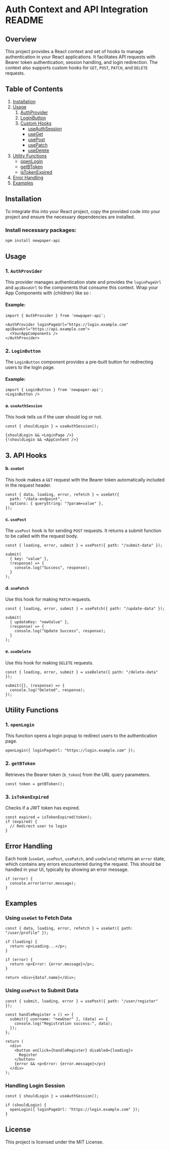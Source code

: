 # Auth Context and API Integration README

## Overview

This project provides a React context and set of hooks to manage authentication in your React applications. It facilitates API requests with Bearer token authentication, session handling, and login redirection. The context also supports custom hooks for `GET`, `POST`, `PATCH`, and `DELETE` requests.

## Table of Contents
1. [Installation](#installation)
2. [Usage](#usage)
    1. [AuthProvider](#authprovider)
    2. [LoginButton](#loginbutton)
    3. [Custom Hooks](#custom-hooks)
        - [useAuthSession](#useauthsession)
        - [useGet](#useget)
        - [usePost](#usepost)
        - [usePatch](#usepatch)
        - [useDelete](#usedelete)
3. [Utility Functions](#utility-functions)
    - [openLogin](#openlogin)
    - [getBToken](#getbtoken)
    - [isTokenExpired](#istokenexpired)
4. [Error Handling](#error-handling)
5. [Examples](#examples)

## Installation

To integrate this into your React project, copy the provided code into your project and ensure the necessary dependencies are installed.

### Install necessary packages:
```bash
npm install newpaper-api
```

## Usage

### 1. `AuthProvider`
This provider manages authentication state and provides the `loginPageUrl` and `apiBaseUrl` to the components that consume this context.
Wrap your App Components with <AuthProvider>{children}</AuthProvider> like so : 

#### Example:
```tsx
import { AuthProvider } from 'newpaper-api';

<AuthProvider loginPageUrl="https://login.example.com" apiBaseUrl="https://api.example.com">
  <YourAppComponents />
</AuthProvider>
```

### 2. `LoginButton`
The `LoginButton` component provides a pre-built button for redirecting users to the login page.


#### Example:
```tsx
import { LoginButton } from 'newpaper-api';
<LoginButton />
```

#### a. `useAuthSession`
This hook tells us if the user should log or not.

```tsx
const { shouldLogin } = useAuthSession();

{shouldLogin && <LoginPage />}
{!shouldLogin && <AppContent />}
```

## 3. API Hooks

#### b. `useGet`
This hook makes a `GET` request with the Bearer token automatically included in the request header.

```tsx
const { data, loading, error, refetch } = useGet({
  path: "/data-endpoint",
  options: { queryString: "?param=value" },
});
```

#### c. `usePost`
The `usePost` hook is for sending `POST` requests. It returns a submit function to be called with the request body.

```tsx
const { loading, error, submit } = usePost({ path: "/submit-data" });

submit(
  { key: "value" },
  (response) => {
    console.log("Success", response);
  }
);
```

#### d. `usePatch`
Use this hook for making `PATCH` requests.

```tsx
const { loading, error, submit } = usePatch({ path: "/update-data" });

submit(
  { updateKey: "newValue" },
  (response) => {
    console.log("Update Success", response);
  }
);
```

#### e. `useDelete`
Use this hook for making `DELETE` requests.

```tsx
const { loading, error, submit } = useDelete({ path: "/delete-data" });

submit({}, (response) => {
  console.log("Deleted", response);
});
```

## Utility Functions

### 1. `openLogin`
This function opens a login popup to redirect users to the authentication page.

```tsx
openLogin({ loginPageUrl: "https://login.example.com" });
```

### 2. `getBToken`
Retrieves the Bearer token (`b_token`) from the URL query parameters.

```tsx
const token = getBToken();
```

### 3. `isTokenExpired`
Checks if a JWT token has expired.

```tsx
const expired = isTokenExpired(token);
if (expired) {
  // Redirect user to login
}
```

## Error Handling
Each hook (`useGet`, `usePost`, `usePatch`, and `useDelete`) returns an `error` state, which contains any errors encountered during the request. This should be handled in your UI, typically by showing an error message.

```tsx
if (error) {
  console.error(error.message);
}
```

## Examples

### Using `useGet` to Fetch Data
```tsx
const { data, loading, error, refetch } = useGet({ path: "/user/profile" });

if (loading) {
  return <p>Loading...</p>;
}

if (error) {
  return <p>Error: {error.message}</p>;
}

return <div>{data?.name}</div>;
```

### Using `usePost` to Submit Data
```tsx
const { submit, loading, error } = usePost({ path: "/user/register" });

const handleRegister = () => {
  submit({ username: "newUser" }, (data) => {
    console.log("Registration success:", data);
  });
};

return (
  <div>
    <button onClick={handleRegister} disabled={loading}>
      Register
    </button>
    {error && <p>Error: {error.message}</p>}
  </div>
);
```

### Handling Login Session
```tsx
const { shouldLogin } = useAuthSession();

if (shouldLogin) {
  openLogin({ loginPageUrl: "https://login.example.com" });
}
```

## License
This project is licensed under the MIT License.

